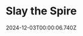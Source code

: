 ---
title: "Slay the Spire"
id: 646570
date: 2024-12-03T00:00:06.740Z
link: games/steam/recent/slay-the-spire
image: http://media.steampowered.com/steamcommunity/public/images/apps/646570/33ea124ea8c03a9ce7012d34c3b348a351612fca.jpg
playtime_2weeks: 62
playtime_forever: 3324
playtime_windows_forever: 0
playtime_mac_forever: 0
playtime_linux_forever: 3324
playtime_deck_forever: 3324
---
